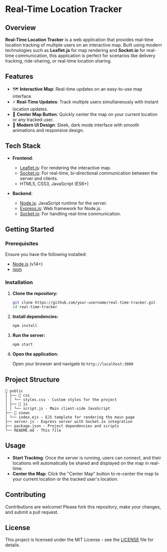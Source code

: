 # Real-Time Location Tracker


## Overview

**Real-Time Location Tracker** is a web application that provides real-time location tracking of multiple users on an interactive map. Built using modern technologies such as **Leaflet.js** for map rendering and **Socket.io** for real-time communication, this application is perfect for scenarios like delivery tracking, ride-sharing, or real-time location sharing.

## Features

- 🗺 **Interactive Map**: Real-time updates on an easy-to-use map interface.
- ⚡ **Real-Time Updates**: Track multiple users simultaneously with instant location updates.
- 🎯 **Center Map Button**: Quickly center the map on your current location or any tracked user.
- 🎨 **Modern UI Design**: Sleek, dark mode interface with smooth animations and responsive design.

## Tech Stack

- **Frontend**:
  - [Leaflet.js](https://leafletjs.com/): For rendering the interactive map.
  - [Socket.io](https://socket.io/): For real-time, bi-directional communication between the server and clients.
  - HTML5, CSS3, JavaScript (ES6+)

- **Backend**:
  - [Node.js](https://nodejs.org/): JavaScript runtime for the server.
  - [Express.js](https://expressjs.com/): Web framework for Node.js.
  - [Socket.io](https://socket.io/): For handling real-time communication.

## Getting Started

### Prerequisites

Ensure you have the following installed:

- [Node.js](https://nodejs.org/) (v14+)
- [npm](https://www.npmjs.com/)

### Installation

1. **Clone the repository:**

    ```bash
    git clone https://github.com/your-username/real-time-tracker.git
    cd real-time-tracker
    ```

2. **Install dependencies:**

    ```bash
    npm install
    ```

3. **Run the server:**

    ```bash
    npm start
    ```

4. **Open the application:**

    Open your browser and navigate to `http://localhost:3000`

## Project Structure

```
📁 public
│ ├── 📂 css
│ │ └── styles.css - Custom styles for the project
│ ├── 📂 js
│ │ └── script.js - Main client-side JavaScript
├── 📁 views
│ └── index.ejs - EJS template for rendering the main page
├── server.js - Express server with Socket.io integration
├── package.json - Project dependencies and scripts
└── README.md - This file
```

## Usage

- **Start Tracking**: Once the server is running, users can connect, and their locations will automatically be shared and displayed on the map in real-time.
- **Center the Map**: Click the "Center Map" button to re-center the map to your current location or the tracked user's location.

## Contributing

Contributions are welcome! Please fork this repository, make your changes, and submit a pull request.

## License

This project is licensed under the MIT License - see the [LICENSE](LICENSE) file for details.
